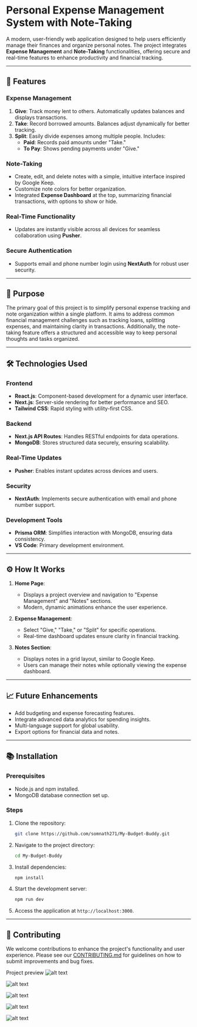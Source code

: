 # Personal Expense Management System with Note-Taking

A modern, user-friendly web application designed to help users efficiently manage their finances and organize personal notes. The project integrates **Expense Management** and **Note-Taking** functionalities, offering secure and real-time features to enhance productivity and financial tracking.

---

## 🌟 Features

### Expense Management

1. **Give**: Track money lent to others. Automatically updates balances and displays transactions.
2. **Take**: Record borrowed amounts. Balances adjust dynamically for better tracking.
3. **Split**: Easily divide expenses among multiple people. Includes:
   - **Paid**: Records paid amounts under "Take."
   - **To Pay**: Shows pending payments under "Give."

### Note-Taking

- Create, edit, and delete notes with a simple, intuitive interface inspired by Google Keep.
- Customize note colors for better organization.
- Integrated **Expense Dashboard** at the top, summarizing financial transactions, with options to show or hide.

### Real-Time Functionality

- Updates are instantly visible across all devices for seamless collaboration using **Pusher**.

### Secure Authentication

- Supports email and phone number login using **NextAuth** for robust user security.

---

## 🎯 Purpose

The primary goal of this project is to simplify personal expense tracking and note organization within a single platform. It aims to address common financial management challenges such as tracking loans, splitting expenses, and maintaining clarity in transactions. Additionally, the note-taking feature offers a structured and accessible way to keep personal thoughts and tasks organized.

---

## 🛠️ Technologies Used

### Frontend

- **React.js**: Component-based development for a dynamic user interface.
- **Next.js**: Server-side rendering for better performance and SEO.
- **Tailwind CSS**: Rapid styling with utility-first CSS.

### Backend

- **Next.js API Routes**: Handles RESTful endpoints for data operations.
- **MongoDB**: Stores structured data securely, ensuring scalability.

### Real-Time Updates

- **Pusher**: Enables instant updates across devices and users.

### Security

- **NextAuth**: Implements secure authentication with email and phone number support.

### Development Tools

- **Prisma ORM**: Simplifies interaction with MongoDB, ensuring data consistency.
- **VS Code**: Primary development environment.

---

## ⚙️ How It Works

1. **Home Page**:

   - Displays a project overview and navigation to "Expense Management" and "Notes" sections.
   - Modern, dynamic animations enhance the user experience.

2. **Expense Management**:

   - Select "Give," "Take," or "Split" for specific operations.
   - Real-time dashboard updates ensure clarity in financial tracking.

3. **Notes Section**:
   - Displays notes in a grid layout, similar to Google Keep.
   - Users can manage their notes while optionally viewing the expense dashboard.

---

## 📈 Future Enhancements

- Add budgeting and expense forecasting features.
- Integrate advanced data analytics for spending insights.
- Multi-language support for global usability.
- Export options for financial data and notes.

---

## 📚 Installation

### Prerequisites

- Node.js and npm installed.
- MongoDB database connection set up.

### Steps

1. Clone the repository:
   ```bash
   git clone https://github.com/somnath271/My-Budget-Buddy.git
   ```
2. Navigate to the project directory:
   ```bash
   cd My-Budget-Buddy
   ```
3. Install dependencies:

   ```bash
   npm install
   ```

4. Start the development server:
   ```bash
   npm run dev
   ```
5. Access the application at `http://localhost:3000`.

---

## 🤝 Contributing

We welcome contributions to enhance the project's functionality and user experience. Please see our [CONTRIBUTING.md](CONTRIBUTING.md) for guidelines on how to submit improvements and bug fixes.

Project preview
![alt text](image.png)

![alt text](image2.jpeg)

![alt text](image3.jpeg)

![alt text](image4.jpeg)

![alt text](image5.jpeg)
